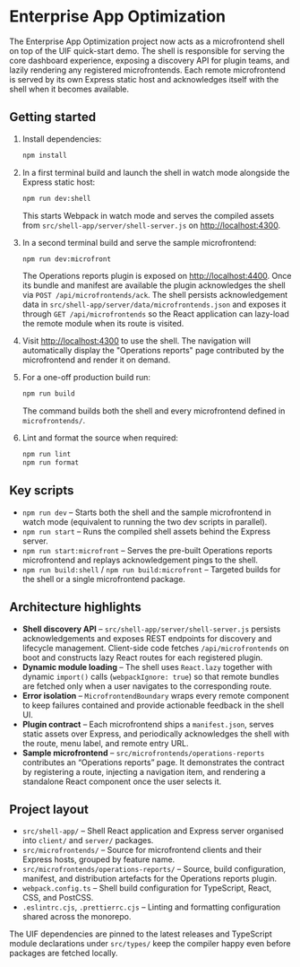 # Enterprise App Optimization

The Enterprise App Optimization project now acts as a microfrontend shell on top of the UIF quick-start demo. The shell is
responsible for serving the core dashboard experience, exposing a discovery API for plugin teams, and lazily rendering any
registered microfrontends. Each remote microfrontend is served by its own Express static host and acknowledges itself with the
shell when it becomes available.

## Getting started

1. Install dependencies:

   ```bash
   npm install
   ```

2. In a first terminal build and launch the shell in watch mode alongside the Express static host:

   ```bash
   npm run dev:shell
   ```

   This starts Webpack in watch mode and serves the compiled assets from `src/shell-app/server/shell-server.js` on
   [http://localhost:4300](http://localhost:4300).

3. In a second terminal build and serve the sample microfrontend:

   ```bash
   npm run dev:microfront
   ```

   The Operations reports plugin is exposed on [http://localhost:4400](http://localhost:4400). Once its bundle and manifest are available the
   plugin acknowledges the shell via `POST /api/microfrontends/ack`. The shell persists acknowledgement data in
   `src/shell-app/server/data/microfrontends.json` and exposes it through `GET /api/microfrontends` so the React application can lazy-load the
   remote module when its route is visited.

4. Visit [http://localhost:4300](http://localhost:4300) to use the shell. The navigation will automatically display the
   "Operations reports" page contributed by the microfrontend and render it on demand.

5. For a one-off production build run:

   ```bash
   npm run build
   ```

   The command builds both the shell and every microfrontend defined in `microfrontends/`.

6. Lint and format the source when required:

   ```bash
   npm run lint
   npm run format
   ```

## Key scripts

- `npm run dev` – Starts both the shell and the sample microfrontend in watch mode (equivalent to running the two dev scripts in
  parallel).
- `npm run start` – Runs the compiled shell assets behind the Express server.
- `npm run start:microfront` – Serves the pre-built Operations reports microfrontend and replays acknowledgement pings to the shell.
- `npm run build:shell` / `npm run build:microfront` – Targeted builds for the shell or a single microfrontend package.

## Architecture highlights

- **Shell discovery API** – `src/shell-app/server/shell-server.js` persists acknowledgements and exposes REST endpoints for discovery and
  lifecycle management. Client-side code fetches `/api/microfrontends` on boot and constructs lazy React routes for each
  registered plugin.
- **Dynamic module loading** – The shell uses `React.lazy` together with dynamic `import()` calls (`webpackIgnore: true`) so that
  remote bundles are fetched only when a user navigates to the corresponding route.
- **Error isolation** – `MicrofrontendBoundary` wraps every remote component to keep failures contained and provide actionable
  feedback in the shell UI.
- **Plugin contract** – Each microfrontend ships a `manifest.json`, serves static assets over Express, and periodically
  acknowledges the shell with the route, menu label, and remote entry URL.
- **Sample microfrontend** – `src/microfrontends/operations-reports` contributes an “Operations reports” page. It demonstrates the contract by
  registering a route, injecting a navigation item, and rendering a standalone React component once the user selects it.

## Project layout

- `src/shell-app/` – Shell React application and Express server organised into `client/` and `server/` packages.
- `src/microfrontends/` – Source for microfrontend clients and their Express hosts, grouped by feature name.
- `src/microfrontends/operations-reports/` – Source, build configuration, manifest, and distribution artefacts for the Operations reports plugin.
- `webpack.config.ts` – Shell build configuration for TypeScript, React, CSS, and PostCSS.
- `.eslintrc.cjs`, `.prettierrc.cjs` – Linting and formatting configuration shared across the monorepo.

The UIF dependencies are pinned to the latest releases and TypeScript module declarations under `src/types/` keep the compiler
happy even before packages are fetched locally.
